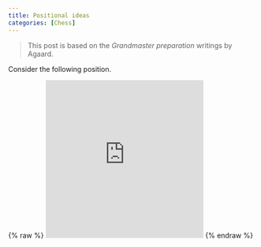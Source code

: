 ```yaml
---
title: Positional ideas 
categories: [Chess]
---
```


> This post is based on the *Grandmaster preparation* writings by Agaard.

Consider the following position.


<div markdown="0">
{% raw %}
<iframe width="320" height="320" frameborder="0"
        src="https://lichess.org/study/embed/WcKABhGP/NlM1BMVP"></iframe>
{% endraw %}
</div>

